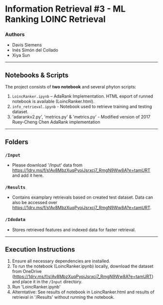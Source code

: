 # Information Retrieval #3 - ML Ranking LOINC Retrieval

### Authors 
- Davis Siemens
- Inés Simón del Collado
- Xiya Sun

---

## Notebooks & Scripts
The project consists of **two notebook** and several phyton scripts:
1. `LoincRanker.ipynb` – AdaRank Implementation. HTML export of runned notebook is available (LoincRanker.html).
2. `info_retrieval.ipynb` - Notebook used to retrieve training and testing dataset.
3. 'adarankv2.py', 'metrics.py' & 'metrics.py' - Modified version of 2017 Ruey-Cheng Chen AdaRank implementation
---

## Folders

### `/Input`
- Please download '/Input' data from https://1drv.ms/f/s!Av8MbzXuqPyoiJsrxcj7_RmgN9Ww8A?e=tamURT and add it here. 

### `/Results`
- Contains examplary retrievals based on created test dataset. Data can also be accessed over https://1drv.ms/f/s!Av8MbzXuqPyoiJsrxcj7_RmgN9Ww8A?e=tamURT. 

### `/Idxdata`
- Stores retrieved features and indexed data for faster retrieval. 

---

## Execution Instructions
1. Ensure all necessary dependencies are installed.
2. To run the notebook (LoincRanker.ipynb) locally, download the dataset from OneDrive (https://1drv.ms/f/s!Av8MbzXuqPyoiJsrxcj7_RmgN9Ww8A?e=tamURT) and place it in the `/Input` directory.
3. Run 'LoincRanker.ipynb'
4. Alterntative: See results of notebook in LoincRanker.html and results of retrieval in '/Results' without running the notebook. 
